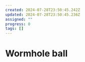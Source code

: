 ```yaml
---
created: 2024-07-28T23:50:45.242Z
updated: 2024-07-28T23:50:45.236Z
assigned: ""
progress: 0
tags: []
---
```


# Wormhole ball
